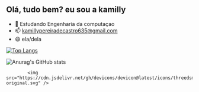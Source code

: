 ## Olá, tudo bem? eu sou a kamilly

- 🌱 Estudando Engenharia da computaçao
- 📫 kamillypereiradecastro635@gmail.com
- 😄 ela/dela

[![Top Langs](https://github-readme-stats.vercel.app/api/top-langs/?username=anuraghazra&layout=donut)](https://github.com/anuraghazra/github-readme-stats)

![Anurag's GitHub stats](https://github-readme-stats.vercel.app/api?username=anuraghazra&show=reviews,discussions_started,discussions_answered,prs_merged,prs_merged_percentage)

            <img src="https://cdn.jsdelivr.net/gh/devicons/devicon@latest/icons/threedsmax/threedsmax-original.svg" />
          
         
            
